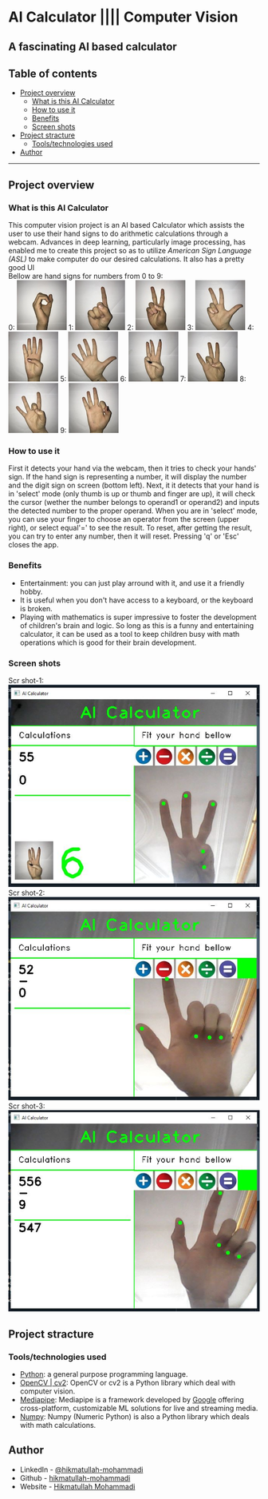 # AI Calculator |||| Computer Vision
A fascinating AI based calculator
---

## Table of contents
- [Project overview](#project-overview)
    - [What is this AI Calculator](#what-is-this-AI-Calculator)
    - [How to use it](#how-to-use-it)
    - [Benefits](#benefits)
    - [Screen shots](#screen-shots)
- [Project stracture](#project-stracture)
    - [Tools/technologies used](#tools-technologies-used)
- [Author](#author)

---

## Project overview
### What is this AI Calculator
This computer vision project is an AI based Calculator which assists the user to use their hand signs to do arithmetic calculations through a webcam.
Advances in deep learning, particularly image processing, has enabled me to create this project so as to utilize *American Sign Language (ASL)*
to make computer do our desired calculations. It also has a pretty good UI<br>
Bellow are hand signs for numbers from 0 to 9: <br>
0: ![0](https://github.com/hikmatullah-mohammadi/ai_calculator_cv/blob/master/images/numbers/0.JPG?raw=true)
1: ![1](https://github.com/hikmatullah-mohammadi/ai_calculator_cv/blob/master/images/numbers/1.JPG?raw=true)
2: ![2](https://github.com/hikmatullah-mohammadi/ai_calculator_cv/blob/master/images/numbers/2.JPG?raw=true)
3: ![3](https://github.com/hikmatullah-mohammadi/ai_calculator_cv/blob/master/images/numbers/3.JPG?raw=true)
4: ![4](https://github.com/hikmatullah-mohammadi/ai_calculator_cv/blob/master/images/numbers/4.JPG?raw=true)
5: ![5](https://github.com/hikmatullah-mohammadi/ai_calculator_cv/blob/master/images/numbers/5.JPG?raw=true)
6: ![6](https://github.com/hikmatullah-mohammadi/ai_calculator_cv/blob/master/images/numbers/6.JPG?raw=true)
7: ![7](https://github.com/hikmatullah-mohammadi/ai_calculator_cv/blob/master/images/numbers/7.JPG?raw=true)
8: ![8](https://github.com/hikmatullah-mohammadi/ai_calculator_cv/blob/master/images/numbers/8.JPG?raw=true)
9: ![9](https://github.com/hikmatullah-mohammadi/ai_calculator_cv/blob/master/images/numbers/9.JPG?raw=true)



### How to use it
First it detects your hand via the webcam, then it tries to check your hands' sign. If the hand sign is representing a number,
it will display the number and the digit sign on screen (bottom left). Next, it it detects that your hand is in 'select' mode (only thumb is up or thumb and finger are up),
it will check the cursor (wether the number belongs to operand1 or operand2) and inputs the detected number to the proper operand. When you are in 'select' mode, you can
use your finger to choose an operator from the screen (upper right), or select equal'=' to see the result. To reset, after getting the result, you can try to enter any number, then it will reset. Pressing 'q' or 'Esc' closes the app.


### Benefits
- Entertainment: you can just play arround with it, and use it a friendly hobby.
- It is useful when you don't have access to a keyboard, or the keyboard is broken.
- Playing with mathematics is super impressive to foster the development of children's brain and logic.
So long as this is a funny and entertaining calculator, it can be used as a tool to keep children busy
with math operations which is good for their brain development.

### Screen shots
Scr shot-1:<br>
![1](https://github.com/hikmatullah-mohammadi/ai_calculator_cv/blob/master/images/scr_shots/1.JPG?raw=true)<br>
Scr shot-2:<br>
![2](https://github.com/hikmatullah-mohammadi/ai_calculator_cv/blob/master/images/scr_shots/2.JPG?raw=true)<br>
Scr shot-3:<br>
![3](https://github.com/hikmatullah-mohammadi/ai_calculator_cv/blob/master/images/scr_shots/3.JPG?raw=true)<br>

## Project stracture
### Tools/technologies used
- [Python](https://www.python.org): a general purpose programming language.
- [OpenCV | cv2](https://www.opencv.org): OpenCV or cv2 is a Python library which deal with computer vision.
- [Mediapipe](https://google.github.io/mediapipe/): Mediapipe is a framework developed by [Google](https://www.google.com) offering cross-platform, customizable ML solutions for live and streaming media.
- [Numpy](https://www.numpy.org): Numpy (Numeric Python) is also a Python library which deals with math calculations.

## Author
- LinkedIn - [@hikmatullah-mohammadi](https://www.linkedin.com/in/hikmatullah-mohammadi-871550225)
- Github - [hikmatullah-mohammadi](https://www.github.com/hikmatullah-mohammadi)
- Website - [Hikmatullah Mohammadi](https://hikmatullah-mohammadi.netlify.app)

